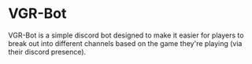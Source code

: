 # VGR-Bot
VGR-Bot is a simple discord bot designed to make it easier for players to break out into different channels based on the game they're playing (via their discord presence).
